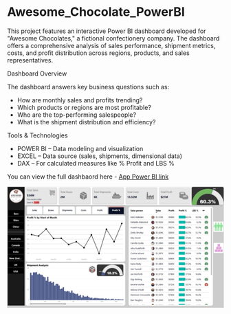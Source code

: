 # Awesome_Chocolate_PowerBI

This project features an interactive Power BI dashboard developed for "Awesome Chocolates," a fictional confectionery company. The dashboard offers a comprehensive analysis of sales performance, shipment metrics, costs, and profit distribution across regions, products, and sales representatives.

 Dashboard Overview

The dashboard answers key business questions such as:
- How are monthly sales and profits trending?
- Which products or regions are most profitable?
- Who are the top-performing salespeople?
- What is the shipment distribution and efficiency?

 Tools & Technologies
- POWER BI – Data modeling and visualization
- EXCEL – Data source (sales, shipments, dimensional data)
- DAX – For calculated measures like % Profit and LBS %

You can view the full dashbaord here - [App Power BI link](https://app.powerbi.com/reportEmbed?reportId=4031675a-90d0-417e-a238-aa31b794e2ef&autoAuth=true&ctid=7bd08b0b-3395-4dc1-94bb-d0b2e56a497f)

![Portfolio Dashboard](Dashboard-powerBI.png)
